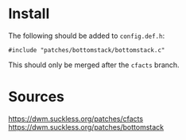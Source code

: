 # Install

The following should be added to `config.def.h`:

```
#include "patches/bottomstack/bottomstack.c"
```

This should only be merged after the `cfacts` branch.

# Sources

https://dwm.suckless.org/patches/cfacts
https://dwm.suckless.org/patches/bottomstack
